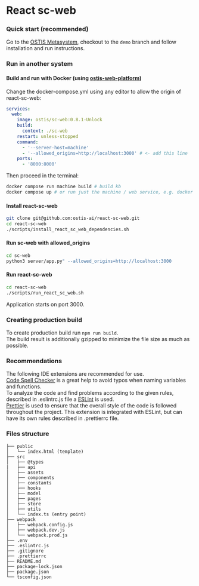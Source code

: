 # React sc-web

### Quick start (recommended)

Go to the [OSTIS Metasystem](https://github.com/ostis-ai/ostis-metasystem), checkout to the `demo` branch and follow installation and run instructions.

### Run in another system

#### Build and run with **Docker** (using [ostis-web-platform](https://github.com/ostis-ai/ostis-web-platform))

Change the docker-compose.yml using any editor to allow the origin of react-sc-web:

```yaml
services:
  web:
    image: ostis/sc-web:0.8.1-Unlock
    build:
      context: ./sc-web
    restart: unless-stopped
    command:
      - '--server-host=machine'
      - '--allowed_origins=http://localhost:3000' # <- add this line
    ports:
      - '8000:8000'
```

Then proceed in the terminal:

```sh
docker compose run machine build # build kb
docker compose up # or run just the machine / web service, e.g. docker compose up machine
```

#### Install react-sc-web

```sh
git clone git@github.com:ostis-ai/react-sc-web.git
cd react-sc-web
./scripts/install_react_sc_web_dependencies.sh
```

#### Run sc-web with allowed_origins

```sh
cd sc-web
python3 server/app.py" --allowed_origins=http://localhost:3000
```

#### Run react-sc-web

```sh
cd react-sc-web
./scripts/run_react_sc_web.sh
```

Application starts on port 3000.

### Creating production build

To create production build run `npm run build`.\
The build result is additionally gzipped to minimize the file size as much as possible.

### Recommendations

The following IDE extensions are recommended for use.\
[Code Spell Checker](https://marketplace.visualstudio.com/items?itemName=streetsidesoftware.code-spell-checker) is a great help to avoid typos when naming variables and functions.\
To analyze the code and find problems according to the given rules, described in .eslintrc.js file a [ESLint](https://marketplace.visualstudio.com/items?itemName=dbaeumer.vscode-eslint) is used.\
[Prettier](https://marketplace.visualstudio.com/items?itemName=esbenp.prettier-vscode) is used to ensure that the overall style of the code is followed throughout the project. This extension is integrated with ESLint, but can have its own rules described in .prettierrc file.

### Files structure

```
├── public
│   └── index.html (template)
├── src
│   ├── @types
|   ├── api
│   ├── assets
│   ├── components
│   ├── constants
│   ├── hooks
│   ├── model
│   ├── pages
│   ├── store
│   ├── utils
│   └── index.ts (entry point)
├── webpack
│   ├── webpack.config.js
│   ├── webpack.dev.js
│   └── webpack.prod.js
├── .env
├── .eslintrc.js
├── .gitignore
├── .prettierrc
├── README.md
├── package-lock.json
├── package.json
└── tsconfig.json
```
